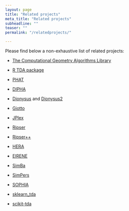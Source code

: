 ```yaml
---
layout: page
title: "Related projects"
meta_title: "Related projects"
subheadline: ""
teaser: ""
permalink: "/relatedprojects/"

---
```


Please find below a non-exhaustive list of related projects:

- [The Computational Geometry Algorithms Library][1]

- [R TDA package][2]

- [PHAT][3]

- [DIPHA][6]

- [Dionysus][4] and [Dionysus2][12]

- [Giotto][16]

- [JPlex][5]

- [Ripser][7]

- [Ripser++][17]

- [HERA][8]

- [EIRENE][9]

- [SimBa][10]

- [SimPers][11]

- [SOPHIA][13]

- [sklearn_tda][14]

- [scikit-tda][15]

 [1]: http://www.cgal.org/
 [2]: https://cran.r-project.org/package=TDA
 [3]: https://bitbucket.org/phat-code/phat
 [4]: http://www.mrzv.org/software/dionysus/
 [5]: http://www.math.colostate.edu/~adams/jplex/index.html
 [6]: https://github.com/DIPHA/dipha
 [7]: https://github.com/Ripser/ripser
 [8]: https://bitbucket.org/grey_narn/hera
 [9]: http://gregoryhenselman.org/eirene/index.html
 [10]: http://web.cse.ohio-state.edu/~tamaldey/SimBa/Simba.html
 [11]: http://web.cse.ohio-state.edu/~tamaldey/SimPers/Simpers.html
 [12]: http://www.mrzv.org/software/dionysus2/
 [13]: https://bitbucket.org/schreiberh/sophia/
 [14]: https://github.com/MathieuCarriere/sklearn_tda
 [15]: https://github.com/scikit-tda
 [16]: https://giotto-ai.github.io/gtda-docs/latest/library.html
 [17]: https://github.com/simonzhang00/ripser-plusplus
